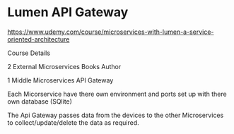 # Lumen API Gateway

https://www.udemy.com/course/microservices-with-lumen-a-service-oriented-architecture

Course Details

2 External Microservices
Books
Author

1 Middle Microservices
API Gateway

Each Micorservice have there own environment and ports set up with there own database (SQlite)

The Api Gateway passes data from the devices to the other Microservices to collect/update/delete the data as required.

